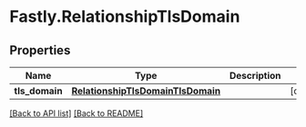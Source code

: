 # Fastly.RelationshipTlsDomain

## Properties

Name | Type | Description | Notes
------------ | ------------- | ------------- | -------------
**tls_domain** | [**RelationshipTlsDomainTlsDomain**](RelationshipTlsDomainTlsDomain.md) |  | [optional] 



[[Back to API list]](../../README.md#endpoints) [[Back to README]](../../README.md)
